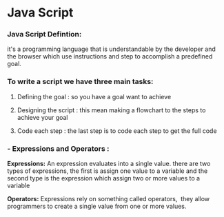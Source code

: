 # Java Script 



### **Java Script Defintion:** 

it's a programming language that is understandable by the developer and the browser which use instructions and step to accomplish a predefined goal.

### **To write a script we have three main tasks:**

1. Defining the goal : so you have a goal want to achieve 

2. Designing the script : this mean making a flowchart to the steps to achieve your goal

3. Code each step : the last step is to code each step to get the full code 

### **- Expressions and Operators :**

**Expressions:** An expression evaluates into a single value.
there are two types of expressions, the first is assign one value to a variable and the second type is the expression which assign two or more values to a variable 

**Operators:** Expressions rely on something called operators,  they allow programmers to
create a single value from one or more values. 




 


